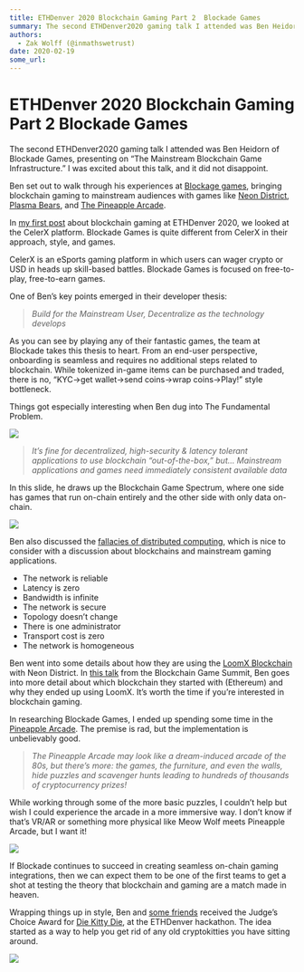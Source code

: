 ```yaml
---
title: ETHDenver 2020 Blockchain Gaming Part 2  Blockade Games
summary: The second ETHDenver2020 gaming talk I attended was Ben Heidorn of Blockade Games, presenting on “The Mainstream Blockchain Game Infrastructure.” I was excited
authors:
  - Zak Wolff (@inmathswetrust)
date: 2020-02-19
some_url: 
---
```


# ETHDenver 2020 Blockchain Gaming Part 2  Blockade Games



The second ETHDenver2020 gaming talk I attended was Ben Heidorn of Blockade Games, presenting on “The Mainstream Blockchain Game Infrastructure.” I was excited about this talk, and it did not disappoint.

Ben set out to walk through his experiences at [Blockage games](https://blockade.games/), bringing blockchain gaming to mainstream audiences with games like [Neon District](https://www.neondistrict.io/), [Plasma Bears](https://plasmabears.com/), and [The Pineapple Arcade](https://www.pineapplearcade.net/).

In [my first post](https://wolfdefi.com/posts/2020/02/ethdenver-2020-blockchain-gaming-part-1-celerx/) about blockchain gaming at ETHDenver 2020, we looked at the CelerX platform. Blockade Games is quite different from CelerX in their approach, style, and games.

CelerX is an eSports gaming platform in which users can wager crypto or USD in heads up skill-based battles. Blockade Games is focused on free-to-play, free-to-earn games.

One of Ben’s key points emerged in their developer thesis:

> _Build for the Mainstream User, Decentralize as the technology develops_

As you can see by playing any of their fantastic games, the team at Blockade takes this thesis to heart. From an end-user perspective, onboarding is seamless and requires no additional steps related to blockchain. While tokenized in-game items can be purchased and traded, there is no, “KYC->get wallet->send coins->wrap coins->Play!” style bottleneck.

Things got especially interesting when Ben dug into The Fundamental Problem.

![](https://miro.medium.com/max/1920/0*ubS3pMDyap6hX3XP.png)

> _It’s fine for decentralized, high-security & latency tolerant applications to use blockchain “out-of-the-box,” but… Mainstream applications and games need immediately consistent available data_

In this slide, he draws up the Blockchain Game Spectrum, where one side has games that run on-chain entirely and the other side with only data on-chain.

![](https://miro.medium.com/max/1920/0*zOkD6KTczThj3smQ.png)

Ben also discussed the [fallacies of distributed computing](https://en.wikipedia.org/wiki/Fallacies_of_distributed_computing#The_fallacies), which is nice to consider with a discussion about blockchains and mainstream gaming applications.

*   The network is reliable
*   Latency is zero
*   Bandwidth is infinite
*   The network is secure
*   Topology doesn’t change
*   There is one administrator
*   Transport cost is zero
*   The network is homogeneous

Ben went into some details about how they are using the [LoomX Blockchain](https://loomx.io/) with Neon District. In [this talk](https://www.youtube.com/watch?v=NbK5ryWEeAA) from the Blockchain Game Summit, Ben goes into more detail about which blockchain they started with (Ethereum) and why they ended up using LoomX. It’s worth the time if you’re interested in blockchain gaming.

In researching Blockade Games, I ended up spending some time in the [Pineapple Arcade](https://www.pineapplearcade.net/). The premise is rad, but the implementation is unbelievably good.

> _The Pineapple Arcade may look like a dream-induced arcade of the 80s, but there’s more: the games, the furniture, and even the walls, hide puzzles and scavenger hunts leading to hundreds of thousands of cryptocurrency prizes!_

While working through some of the more basic puzzles, I couldn’t help but wish I could experience the arcade in a more immersive way. I don’t know if that’s VR/AR or something more physical like Meow Wolf meets Pineapple Arcade, but I want it!

![](https://miro.medium.com/max/1920/0*A2rDPsGgdeaee1Cl.png)

If Blockade continues to succeed in creating seamless on-chain gaming integrations, then we can expect them to be one of the first teams to get a shot at testing the theory that blockchain and gaming are a match made in heaven.

Wrapping things up in style, Ben and [some friends](https://twitter.com/coin_artist/status/1229208102483836929?s=20) received the Judge’s Choice Award for [Die Kitty Die](https://dkd-staging.herokuapp.com/), at the ETHDenver hackathon. The idea started as a way to help you get rid of any old cryptokitties you have sitting around.

![](https://miro.medium.com/max/1920/0*vbi7dKLPoW0U9712.png)